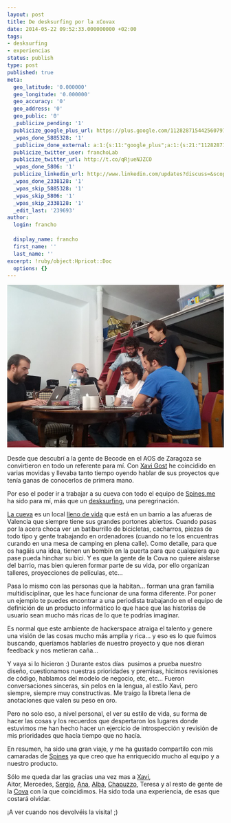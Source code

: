 ```yaml
---
layout: post
title: De desksurfing por la xCovax
date: 2014-05-22 09:52:33.000000000 +02:00
tags:
- desksurfing
- experiencias
status: publish
type: post
published: true
meta:
  geo_latitude: '0.000000'
  geo_longitude: '0.000000'
  geo_accuracy: '0'
  geo_address: '0'
  geo_public: '0'
  _publicize_pending: '1'
  publicize_google_plus_url: https://plus.google.com/112828715442560797065/posts/df3Mrym975S
  _wpas_done_5885328: '1'
  _publicize_done_external: a:1:{s:11:"google_plus";a:1:{s:21:"112828715442560797065";b:1;}}
  publicize_twitter_user: franchoLab
  publicize_twitter_url: http://t.co/qRjueNJZCO
  _wpas_done_5806: '1'
  publicize_linkedin_url: http://www.linkedin.com/updates?discuss=&scope=48905255&stype=M&topic=5875151024443924480&type=U&a=9GBO
  _wpas_done_2338128: '1'
  _wpas_skip_5885328: '1'
  _wpas_skip_5806: '1'
  _wpas_skip_2338128: '1'
  _edit_last: '239693'
author:
  login: francho

  display_name: francho
  first_name: ''
  last_name: ''
excerpt: !ruby/object:Hpricot::Doc
  options: {}
---
```

![spines_en_lacova](/assets/spines_en_lacova.jpg)

Desde que descubrí a la gente de Becode en el AOS de Zaragoza se convirtieron en todo un referente para mí. Con [Xavi Gost](http://twitter.com/@XaV1uzz) he coincidido en varias movidas y llevaba tanto tiempo oyendo hablar de sus proyectos que tenía ganas de conocerlos de primera mano.

Por eso el poder ir a trabajar a su cueva con todo el equipo de [Spines.me](http://spines.me) ha sido para mí, más que un [desksurfing](/tag/desksurfing/), una peregrinación.

[La cueva](https://medium.com/p/91b1798f77ba) es un local [lleno de vida](https://trello.com/b/wYQZxmvz/la-cova) que está en un barrio a las afueras de Valencia que siempre tiene sus grandes portones abiertos. Cuando pasas por la acera choca ver un batiburrillo de bicicletas, cacharros, piezas de todo tipo y gente trabajando en ordenadores (cuando no te los encuentras curando en una mesa de camping en plena calle). Como detalle, para que os hagáis una idea, tienen un bombín en la puerta para que cualquiera que pase pueda hinchar su bici. Y es que la gente de la Cova no quiere aislarse del barrio, mas bien quieren formar parte de su vida, por ello organizan talleres, proyecciones de películas, etc…

Pasa lo mismo con las personas que la habitan… forman una gran familia multidisciplinar, que les hace funcionar de una forma diferente. Por poner un ejemplo te puedes encontrar a una periodista trabajando en el equipo de definición de un producto informático lo que hace que las historias de usuario sean mucho más ricas de lo que te podrías imaginar.

Es normal que este ambiente de hackerspace atraiga el talento y genere una visión de las cosas mucho más amplia y rica… y eso es lo que fuimos buscando, queríamos hablarles de nuestro proyecto y que nos dieran feedback y nos metieran caña…

Y vaya si lo hicieron :) Durante estos días  pusimos a prueba nuestro diseño, cuestionamos nuestras prioridades y premisas, hicimos revisiones de código, hablamos del modelo de negocio, etc, etc… Fueron conversaciones sinceras, sin pelos en la lengua, al estilo Xavi, pero siempre, siempre muy constructivas. Me traigo la libreta llena de anotaciones que valen su peso en oro.

Pero no solo eso, a nivel personal, el ver su estilo de vida, su forma de hacer las cosas y los recuerdos que despertaron los lugares donde estuvimos me han hecho hacer un ejercicio de introspección y revisión de mis prioridades que hacía tiempo que no hacía.

En resumen, ha sido una gran viaje, y me ha gustado compartilo con mis camaradas de [Spines](http://spines.me) ya que creo que ha enriquecido mucho al equipo y a nuestro producto.

Sólo me queda dar las gracias una vez mas a [Xavi](http://twitter.com/@XaV1uzz), Aitor, Mercedes, [Sergio](http://twitter.com/@elreplicante), [Ana](http://twitter.com/@mimonorojo), [Alba](http://twitter.com/@AlbaVeryser), [Chapuzzo](http://twitter.com/@chapuzzo), Teresa y al resto de gente de la [Cova](http://twitter.com/@xlacovax) con la que coincidimos. Ha sido toda una experiencia, de esas que costará olvidar.

¡A ver cuando nos devolvéis la visita! ;)
